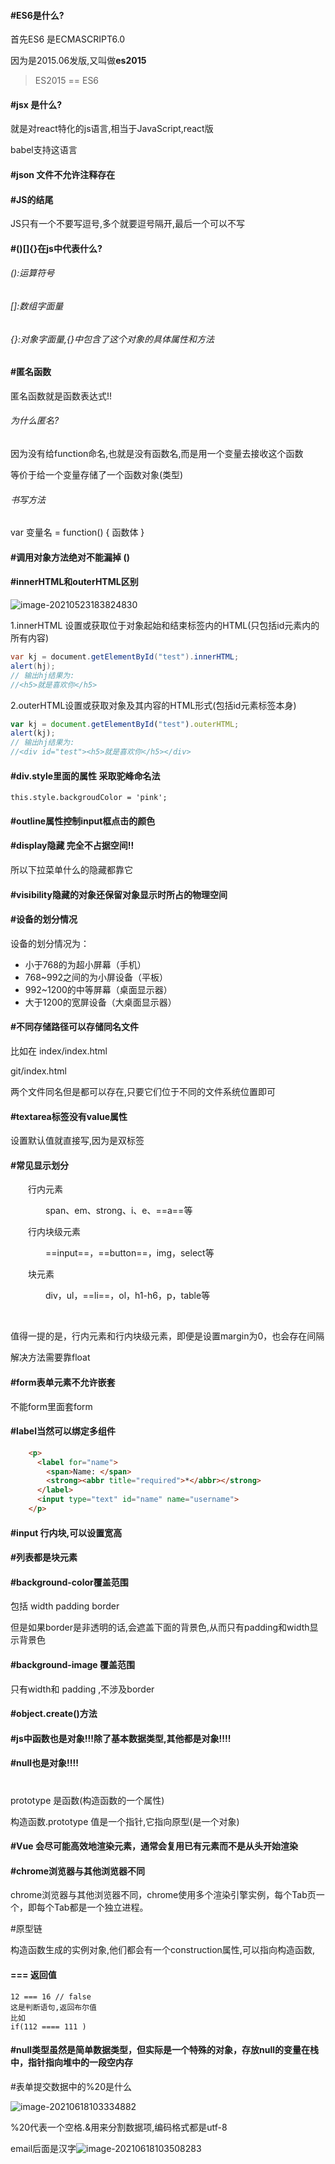 #### #ES6是什么?

首先ES6 是ECMASCRIPT6.0 

因为是2015.06发版,又叫做**es2015**

>  ES2015 == ES6

#### #jsx 是什么?

就是对react特化的js语言,相当于JavaScript,react版

babel支持这语言



#### #json 文件不允许注释存在



#### #JS的结尾

JS只有一个不要写逗号,多个就要逗号隔开,最后一个可以不写



#### #()[]{}在js中代表什么?

###### ():运算符号

###### []:数组字面量

###### {}:对象字面量,{}中包含了这个对象的具体属性和方法



#### #匿名函数

匿名函数就是函数表达式!!

###### 为什么匿名?

 因为没有给function命名,也就是没有函数名,而是用一个变量去接收这个函数

等价于给一个变量存储了一个函数对象(类型)

###### 书写方法 

var 变量名 = function() { 函数体 }



#### #调用对象方法绝对不能漏掉 ()

#### #innerHTML和outerHTML区别

![image-20210523183824830](C:\Users\inui\AppData\Roaming\Typora\typora-user-images\image-20210523183824830.png)

1.innerHTML 设置或获取位于对象起始和结束标签内的HTML(只包括id元素内的所有内容)

```java
var kj = document.getElementById("test").innerHTML;
alert(hj);
// 输出hj结果为:
//<h5>就是喜欢你</h5>
```

2.outerHTML设置或获取对象及其内容的HTML形式(包括id元素标签本身)

```javascript
var kj = document.getElementById("test").outerHTML;
alert(kj);
// 输出hj结果为:
//<div id="test"><h5>就是喜欢你</h5></div>
```



#### #div.style里面的属性 采取驼峰命名法

```
this.style.backgroudColor = 'pink';
```

#### #outline属性控制input框点击的颜色



#### #display隐藏 完全不占据空间!!

所以下拉菜单什么的隐藏都靠它

#### #visibility隐藏的对象还保留对象显示时所占的物理空间

#### #设备的划分情况

设备的划分情况为：

- 小于768的为超小屏幕（手机）
- 768~992之间的为小屏设备（平板）
- 992~1200的中等屏幕（桌面显示器）
- 大于1200的宽屏设备（大桌面显示器）

#### #不同存储路径可以存储同名文件

比如在 index/index.html

git/index.html

两个文件同名但是都可以存在,只要它们位于不同的文件系统位置即可

#### #textarea标签没有value属性

设置默认值就直接写,因为是双标签

#### #常见显示划分

　　行内元素

　　　　span、em、strong、i、e、==a==等

　　行内块级元素

　　　　==input==，==button==，img，select等

　　块元素

　　　　div，ul，==li==，ol，h1-h6，p，table等

​					

值得一提的是，行内元素和行内块级元素，即便是设置margin为0，也会存在间隔

解决方法需要靠float

#### #form表单元素不允许嵌套

不能form里面套form

#### #label当然可以绑定多组件

```HTML
    <p>
      <label for="name">
        <span>Name: </span>
        <strong><abbr title="required">*</abbr></strong>
      </label>
      <input type="text" id="name" name="username">
    </p>
```

#### #input 行内块,可以设置宽高

#### #列表都是块元素

#### #background-color覆盖范围

包括 width padding border

但是如果border是非透明的话,会遮盖下面的背景色,从而只有padding和width显示背景色

#### #background-image 覆盖范围

只有width和 padding ,不涉及border

#### #object.create()方法

#### #js中函数也是对象!!!除了基本数据类型,其他都是对象!!!!

#### #null也是对象!!!!



#

prototype 是函数(构造函数的一个属性)

构造函数.prototype 值是一个指针,它指向原型(是一个对象)

#### #Vue 会尽可能高效地渲染元素，通常会复用已有元素而不是从头开始渲染

#### #chrome浏览器与其他浏览器不同

chrome浏览器与其他浏览器不同，chrome使用多个渲染引擎实例，每个Tab页一个，即每个Tab都是一个独立进程。

#原型链

构造函数生成的实例对象,他们都会有一个construction属性,可以指向构造函数,



####   === 返回值

```
12 === 16 // false
这是判断语句,返回布尔值
比如
if(112 ==== 111 )
```



#### #null类型虽然是简单数据类型，但实际是一个特殊的对象，存放null的变量在栈中，指针指向堆中的一段空内存

#表单提交数据中的%20是什么

![image-20210618103334882](C:\Users\inui\AppData\Roaming\Typora\typora-user-images\image-20210618103334882.png)

%20代表一个空格.&用来分割数据项,编码格式都是utf-8

email后面是汉字![image-20210618103508283](C:\Users\inui\AppData\Roaming\Typora\typora-user-images\image-20210618103508283.png)
